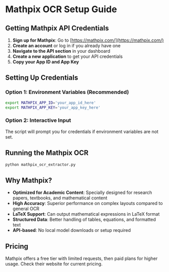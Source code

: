 # Mathpix OCR Setup Guide

## Getting Mathpix API Credentials

1. **Sign up for Mathpix**: Go to [https://mathpix.com/](https://mathpix.com/)
2. **Create an account** or log in if you already have one
3. **Navigate to the API section** in your dashboard
4. **Create a new application** to get your API credentials
5. **Copy your App ID and App Key**

## Setting Up Credentials

### Option 1: Environment Variables (Recommended)

```bash
export MATHPIX_APP_ID='your_app_id_here'
export MATHPIX_APP_KEY='your_app_key_here'
```

### Option 2: Interactive Input

The script will prompt you for credentials if environment variables are not set.

## Running the Mathpix OCR

```bash
python mathpix_ocr_extractor.py
```

## Why Mathpix?

- **Optimized for Academic Content**: Specially designed for research papers, textbooks, and mathematical content
- **High Accuracy**: Superior performance on complex layouts compared to general OCR
- **LaTeX Support**: Can output mathematical expressions in LaTeX format
- **Structured Data**: Better handling of tables, equations, and formatted text
- **API-based**: No local model downloads or setup required

## Pricing

Mathpix offers a free tier with limited requests, then paid plans for higher usage. Check their website for current pricing.
